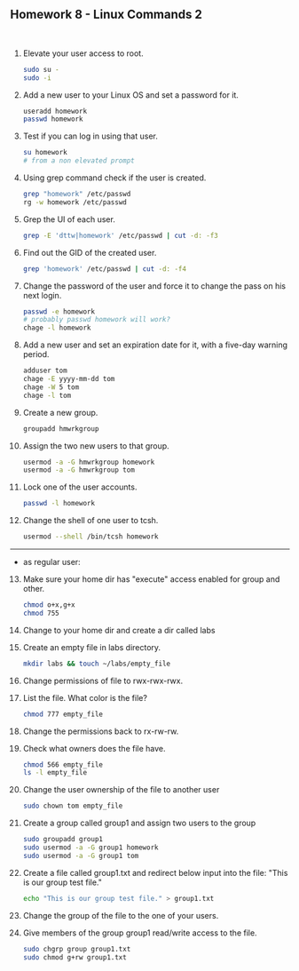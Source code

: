 ## Homework 8 - Linux Commands 2

<br />

1. Elevate your user access to root.  
    ```bash
    sudo su -
    sudo -i
    ```

2. Add a new user to your Linux OS and set a password for it.  
    ```bash
    useradd homework
    passwd homework
    ```

3. Test if you can log in using that user.  
    ```bash
    su homework
    # from a non elevated prompt
    ```

4. Using grep command check if the user is created.  
    ```bash
    grep "homework" /etc/passwd
    rg -w homework /etc/passwd
    ```

5. Grep the UI of each user.  
    ```bash
    grep -E 'dttw|homework' /etc/passwd | cut -d: -f3
    ```

6. Find out the GID of the created user.  
    ```bash
    grep 'homework' /etc/passwd | cut -d: -f4
    ```


7. Change the password of the user and force it to change the pass on his next login.  
    ```bash
    passwd -e homework
    # probably passwd homework will work?
    chage -l homework
    ```

8. Add a new user and set an expiration date for it, with a five-day warning period.  
    ```bash
    adduser tom
    chage -E yyyy-mm-dd tom
    chage -W 5 tom
    chage -l tom
    ```

9. Create a new group.  
    ```bash
    groupadd hmwrkgroup
    ```

10. Assign the two new users to that group.  
    ```bash
    usermod -a -G hmwrkgroup homework
    usermod -a -G hmwrkgroup tom
    ```

11. Lock one of the user accounts.  
    ```bash
    passwd -l homework
    ```

12. Change the shell of one user to tcsh.  
    ```bash
    usermod --shell /bin/tcsh homework
    ```

---
* as regular user:

13. Make sure your home dir has "execute" access enabled for group and other.
    ```bash
    chmod o+x,g+x
    chmod 755
    ```

14. Change to your home dir and create a dir called labs
15. Create an empty file in labs directory.
    ```bash
    mkdir labs && touch ~/labs/empty_file
    ```

16. Change permissions of file to rwx-rwx-rwx.  
17. List the file. What color is the file?
    ```bash
    chmod 777 empty_file
    ```

18. Change the permissions back to rx-rw-rw.
19. Check what owners does the file have.  
    ```bash
    chmod 566 empty_file
    ls -l empty_file
    ```

20. Change the user ownership of the file to another user  
    ```bash
    sudo chown tom empty_file
    ```

21. Create a group called group1 and assign two users to the group
    ```bash
    sudo groupadd group1
    sudo usermod -a -G group1 homework
    sudo usermod -a -G group1 tom
    ```

22. Create a file called group1.txt and redirect below input into the file:
"This is our group test file."  
    ```bash
    echo "This is our group test file." > group1.txt
    ```

23. Change the group of the file to the one of your users.
24. Give members of the group group1 read/write access to the file.
    ```bash
    sudo chgrp group group1.txt
    sudo chmod g+rw group1.txt
    ```